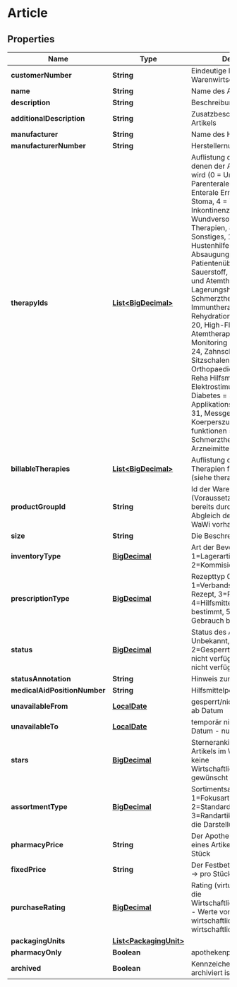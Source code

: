 # Article

## Properties
Name | Type | Description | Notes
------------ | ------------- | ------------- | -------------
**customerNumber** | **String** | Eindeutige Nummer aus der Warenwirtschaft | 
**name** | **String** | Name des Artikels | 
**description** | **String** | Beschreibung des Artikels |  [optional]
**additionalDescription** | **String** | Zusatzbeschreibung des Artikels |  [optional]
**manufacturer** | **String** | Name des Herstellers |  [optional]
**manufacturerNumber** | **String** | Herstellernummer des Artikels |  [optional]
**therapyIds** | [**List&lt;BigDecimal&gt;**](BigDecimal.md) | Auflistung der Therapien, in denen der Artikel verwendet wird (0 &#x3D; Unbekannt, 1 &#x3D; Parenterale Ernährung, 2 &#x3D; Enterale Ernährung, 3 &#x3D; Stoma, 4 &#x3D; Tracheostoma, 5 &#x3D; Inkontinenz ableitend, 6 &#x3D; Wundversorgung, 7 &#x3D; IV-Therapien, 8 &#x3D; Beatmung, 9 &#x3D; Sonstiges, 10 &#x3D; OSA, 11 &#x3D; Hustenhilfen, 12 &#x3D; Absaugung, 13 &#x3D; Patientenüberwachung, 14 &#x3D; Sauerstoff, 15 &#x3D; Inhalations- und Atemtherapie, 16 &#x3D; Lagerungshilfsmittel, 17 &#x3D; Schmerztherapie, 18 &#x3D; Immuntherapie, 19 &#x3D; Rehydration, Befeuchtung &#x3D; 20, High-Flow &#x3D; 21, Atemtherapie &#x3D; 22, Monitoring &#x3D; 23, Diagnostik &#x3D; 24, Zahnschiene &#x3D; 25, Sitzschalenbau &#x3D; 26, Orthopaedietechnik &#x3D; 27, Reha Hilfsmittel &#x3D; 28, Elektrostimulation &#x3D; 29, Diabetes &#x3D; 30, Applikationshilfen IV PE EE &#x3D; 31, Messgeraete fuer Koerperszustaende/-funktionen &#x3D; 32, PCA Schmerztherapie &#x3D; 33, Arzneimittelgabe &#x3D; 34) |  [optional]
**billableTherapies** | [**List&lt;BigDecimal&gt;**](BigDecimal.md) | Auflistung der abrechenbaren Therapien für den Artikel (siehe therapies) |  [optional]
**productGroupId** | **String** | Id der Warengruppe (Voraussetzung, Alberta-Id ist bereits durch initialen Abgleich der Warengruppen in WaWi vorhanden) |  [optional]
**size** | **String** | Die Beschreibung der Größe |  [optional]
**inventoryType** | [**BigDecimal**](BigDecimal.md) | Art der Bevorratung 1&#x3D;Lagerartikel / 2&#x3D;Kommisionnierartikel |  [optional]
**prescriptionType** | [**BigDecimal**](BigDecimal.md) | Rezepttyp 0&#x3D;Arzneimittel, 1&#x3D;Verbandstoffe, 2&#x3D;BtM-Rezept, 3&#x3D;Pflegehilfsmittel, 4&#x3D;Hilfsmittel zum Verbrauch bestimmt, 5&#x3D;Hilfsmittel zum Gebrauch bestimmt |  [optional]
**status** | [**BigDecimal**](BigDecimal.md) | Status des Artikels (0&#x3D; Unbekannt, 1&#x3D;Verfügbar, 2&#x3D;Gesperrt, 3&#x3D;Temporär nicht verfügbar, 4&#x3D;Endgültig nicht verfügbar\&quot;) |  [optional]
**statusAnnotation** | **String** | Hinweis zum Status |  [optional]
**medicalAidPositionNumber** | **String** | Hilfsmittelpositionsnummer |  [optional]
**unavailableFrom** | [**LocalDate**](LocalDate.md) | gesperrt/nicht mehr verfügbar ab Datum |  [optional]
**unavailableTo** | [**LocalDate**](LocalDate.md) | temporär nicht verfügbar bis Datum - nur bei Status 3 |  [optional]
**stars** | [**BigDecimal**](BigDecimal.md) | Sterneranking des einzelnen Artikels im Warenkorb, falls keine Wirtschaftlichkeitsberechnung gewünscht |  [optional]
**assortmentType** | [**BigDecimal**](BigDecimal.md) | Sortimentsart (0&#x3D;Unbekannt / 1&#x3D;Fokusartikel / 2&#x3D;Standardartikel / 3&#x3D;Randartikel) - beeinflusst die Darstellung im Warenkorb |  [optional]
**pharmacyPrice** | **String** | Der Apothekeneinkaufspreis eines Artikels (AEP) -&gt; pro Stück |  [optional]
**fixedPrice** | **String** | Der Festbetrag eines Artikels -&gt; pro Stück |  [optional]
**purchaseRating** | [**BigDecimal**](BigDecimal.md) | Rating (virtueller Rabatt) für die Wirtschaftlichkeitsberechung - Werte von 0 bis 6  (0 &#x3D; sehr wirtschaftlich 6 &#x3D; nicht wirtschaftlich) |  [optional]
**packagingUnits** | [**List&lt;PackagingUnit&gt;**](PackagingUnit.md) |  | 
**pharmacyOnly** | **Boolean** | apothekenpflichtige Artikel |  [optional]
**archived** | **Boolean** | Kennzeichen ob Artikel archiviert ist |  [optional]
